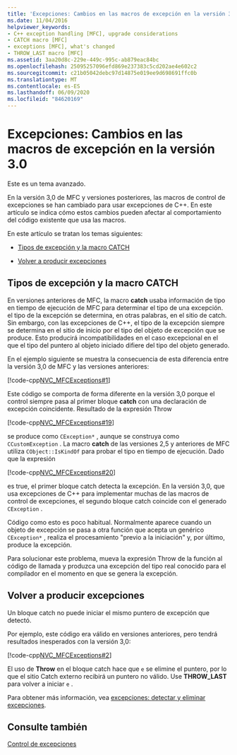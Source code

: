 ```yaml
---
title: 'Excepciones: Cambios en las macros de excepción en la versión 3.0'
ms.date: 11/04/2016
helpviewer_keywords:
- C++ exception handling [MFC], upgrade considerations
- CATCH macro [MFC]
- exceptions [MFC], what's changed
- THROW_LAST macro [MFC]
ms.assetid: 3aa20d8c-229e-449c-995c-ab879eac84bc
ms.openlocfilehash: 25095257096efd869e237383c5cd202ae4e602c2
ms.sourcegitcommit: c21b05042debc97d14875e019ee9d698691ffc0b
ms.translationtype: MT
ms.contentlocale: es-ES
ms.lasthandoff: 06/09/2020
ms.locfileid: "84620169"
---
```

# <a name="exceptions-changes-to-exception-macros-in-version-30"></a>Excepciones: Cambios en las macros de excepción en la versión 3.0

Este es un tema avanzado.

En la versión 3,0 de MFC y versiones posteriores, las macros de control de excepciones se han cambiado para usar excepciones de C++. En este artículo se indica cómo estos cambios pueden afectar al comportamiento del código existente que usa las macros.

En este artículo se tratan los temas siguientes:

- [Tipos de excepción y la macro CATCH](#_core_exception_types_and_the_catch_macro)

- [Volver a producir excepciones](#_core_re.2d.throwing_exceptions)

## <a name="exception-types-and-the-catch-macro"></a><a name="_core_exception_types_and_the_catch_macro"></a>Tipos de excepción y la macro CATCH

En versiones anteriores de MFC, la macro **catch** usaba información de tipo en tiempo de ejecución de MFC para determinar el tipo de una excepción. el tipo de la excepción se determina, en otras palabras, en el sitio de catch. Sin embargo, con las excepciones de C++, el tipo de la excepción siempre se determina en el sitio de inicio por el tipo del objeto de excepción que se produce. Esto producirá incompatibilidades en el caso excepcional en el que el tipo del puntero al objeto iniciado difiere del tipo del objeto generado.

En el ejemplo siguiente se muestra la consecuencia de esta diferencia entre la versión 3,0 de MFC y las versiones anteriores:

[!code-cpp[NVC_MFCExceptions#1](codesnippet/cpp/exceptions-changes-to-exception-macros-in-version-3-0_1.cpp)]

Este código se comporta de forma diferente en la versión 3,0 porque el control siempre pasa al primer bloque **catch** con una declaración de excepción coincidente. Resultado de la expresión Throw

[!code-cpp[NVC_MFCExceptions#19](codesnippet/cpp/exceptions-changes-to-exception-macros-in-version-3-0_2.cpp)]

se produce como `CException*` , aunque se construya como `CCustomException` . La macro **catch** de las versiones 2,5 y anteriores de MFC utiliza `CObject::IsKindOf` para probar el tipo en tiempo de ejecución. Dado que la expresión

[!code-cpp[NVC_MFCExceptions#20](codesnippet/cpp/exceptions-changes-to-exception-macros-in-version-3-0_3.cpp)]

es true, el primer bloque catch detecta la excepción. En la versión 3,0, que usa excepciones de C++ para implementar muchas de las macros de control de excepciones, el segundo bloque catch coincide con el generado `CException` .

Código como esto es poco habitual. Normalmente aparece cuando un objeto de excepción se pasa a otra función que acepta un genérico `CException*` , realiza el procesamiento "previo a la iniciación" y, por último, produce la excepción.

Para solucionar este problema, mueva la expresión Throw de la función al código de llamada y produzca una excepción del tipo real conocido para el compilador en el momento en que se genera la excepción.

## <a name="re-throwing-exceptions"></a><a name="_core_re.2d.throwing_exceptions"></a>Volver a producir excepciones

Un bloque catch no puede iniciar el mismo puntero de excepción que detectó.

Por ejemplo, este código era válido en versiones anteriores, pero tendrá resultados inesperados con la versión 3,0:

[!code-cpp[NVC_MFCExceptions#2](codesnippet/cpp/exceptions-changes-to-exception-macros-in-version-3-0_4.cpp)]

El uso de **Throw** en el bloque catch hace que `e` se elimine el puntero, por lo que el sitio Catch externo recibirá un puntero no válido. Use **THROW_LAST** para volver a iniciar `e` .

Para obtener más información, vea [excepciones: detectar y eliminar excepciones](exceptions-catching-and-deleting-exceptions.md).

## <a name="see-also"></a>Consulte también

[Control de excepciones](exception-handling-in-mfc.md)
